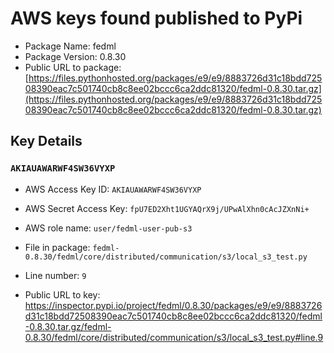 # AWS keys found published to PyPi

* Package Name: fedml
* Package Version: 0.8.30
* Public URL to package: [https://files.pythonhosted.org/packages/e9/e9/8883726d31c18bdd72508390eac7c501740cb8c8ee02bccc6ca2ddc81320/fedml-0.8.30.tar.gz](https://files.pythonhosted.org/packages/e9/e9/8883726d31c18bdd72508390eac7c501740cb8c8ee02bccc6ca2ddc81320/fedml-0.8.30.tar.gz)

## Key Details

### `AKIAUAWARWF4SW36VYXP`

* AWS Access Key ID: `AKIAUAWARWF4SW36VYXP`
* AWS Secret Access Key: `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` 
* AWS role name: `user/fedml-user-pub-s3`
* File in package: `fedml-0.8.30/fedml/core/distributed/communication/s3/local_s3_test.py`
* Line number: `9`

* Public URL to key: https://inspector.pypi.io/project/fedml/0.8.30/packages/e9/e9/8883726d31c18bdd72508390eac7c501740cb8c8ee02bccc6ca2ddc81320/fedml-0.8.30.tar.gz/fedml-0.8.30/fedml/core/distributed/communication/s3/local_s3_test.py#line.9


